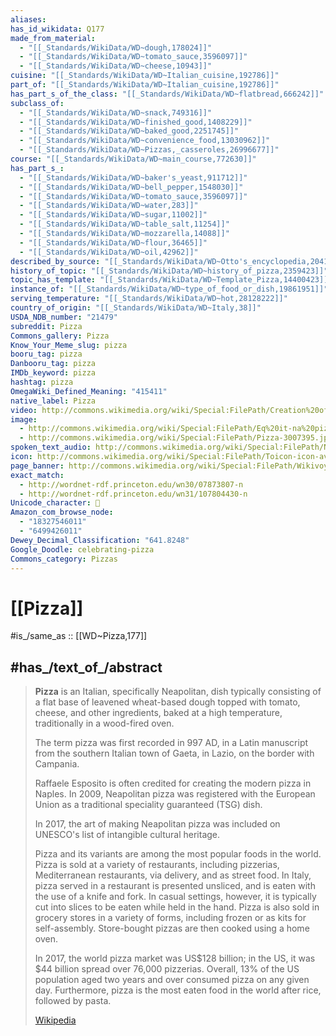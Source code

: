 ```yaml
---
aliases:
has_id_wikidata: Q177
made_from_material:
  - "[[_Standards/WikiData/WD~dough,178024]]"
  - "[[_Standards/WikiData/WD~tomato_sauce,3596097]]"
  - "[[_Standards/WikiData/WD~cheese,10943]]"
cuisine: "[[_Standards/WikiData/WD~Italian_cuisine,192786]]"
part_of: "[[_Standards/WikiData/WD~Italian_cuisine,192786]]"
has_part_s_of_the_class: "[[_Standards/WikiData/WD~flatbread,666242]]"
subclass_of:
  - "[[_Standards/WikiData/WD~snack,749316]]"
  - "[[_Standards/WikiData/WD~finished_good,1408229]]"
  - "[[_Standards/WikiData/WD~baked_good,2251745]]"
  - "[[_Standards/WikiData/WD~convenience_food,13030962]]"
  - "[[_Standards/WikiData/WD~Pizzas,_casseroles,26996677]]"
course: "[[_Standards/WikiData/WD~main_course,772630]]"
has_part_s_:
  - "[[_Standards/WikiData/WD~baker's_yeast,911712]]"
  - "[[_Standards/WikiData/WD~bell_pepper,1548030]]"
  - "[[_Standards/WikiData/WD~tomato_sauce,3596097]]"
  - "[[_Standards/WikiData/WD~water,283]]"
  - "[[_Standards/WikiData/WD~sugar,11002]]"
  - "[[_Standards/WikiData/WD~table_salt,11254]]"
  - "[[_Standards/WikiData/WD~mozzarella,14088]]"
  - "[[_Standards/WikiData/WD~flour,36465]]"
  - "[[_Standards/WikiData/WD~oil,42962]]"
described_by_source: "[[_Standards/WikiData/WD~Otto's_encyclopedia,2041543]]"
history_of_topic: "[[_Standards/WikiData/WD~history_of_pizza,2359423]]"
topic_has_template: "[[_Standards/WikiData/WD~Template_Pizza,14400423]]"
instance_of: "[[_Standards/WikiData/WD~type_of_food_or_dish,19861951]]"
serving_temperature: "[[_Standards/WikiData/WD~hot,28128222]]"
country_of_origin: "[[_Standards/WikiData/WD~Italy,38]]"
USDA_NDB_number: "21479"
subreddit: Pizza
Commons_gallery: Pizza
Know_Your_Meme_slug: pizza
booru_tag: pizza
Danbooru_tag: pizza
IMDb_keyword: pizza
hashtag: pizza
OmegaWiki_Defined_Meaning: "415411"
native_label: Pizza
video: http://commons.wikimedia.org/wiki/Special:FilePath/Creation%20of%20a%20Papa%20Murphy%E2%80%99s%20Pizza.webm
image:
  - http://commons.wikimedia.org/wiki/Special:FilePath/Eq%20it-na%20pizza-margherita%20sep2005%20sml.jpg
  - http://commons.wikimedia.org/wiki/Special:FilePath/Pizza-3007395.jpg
spoken_text_audio: http://commons.wikimedia.org/wiki/Special:FilePath/Nl-Pizza-article.ogg
icon: http://commons.wikimedia.org/wiki/Special:FilePath/Toicon-icon-avocado-slice.svg
page_banner: http://commons.wikimedia.org/wiki/Special:FilePath/Wikivoyage%20pizza%20banner.jpg
exact_match:
  - http://wordnet-rdf.princeton.edu/wn30/07873807-n
  - http://wordnet-rdf.princeton.edu/wn31/107804430-n
Unicode_character: 🍕
Amazon_com_browse_node:
  - "18327546011"
  - "6499426011"
Dewey_Decimal_Classification: "641.8248"
Google_Doodle: celebrating-pizza
Commons_category: Pizzas
---
```


# [[Pizza]] 

#is_/same_as :: [[WD~Pizza,177]] 

## #has_/text_of_/abstract 

> **Pizza** is an Italian, specifically Neapolitan, dish typically consisting of 
> a flat base of leavened wheat-based dough 
> topped with tomato, cheese, and other ingredients, 
> baked at a high temperature, traditionally in a wood-fired oven.
>
> The term pizza was first recorded in 997 AD, 
> in a Latin manuscript from the southern Italian town of Gaeta, in Lazio, 
> on the border with Campania. 
> 
> Raffaele Esposito is often credited for creating the modern pizza in Naples. 
> In 2009, Neapolitan pizza was registered with the European Union 
> as a traditional speciality guaranteed (TSG) dish. 
> 
> In 2017, the art of making Neapolitan pizza was included on UNESCO's list of intangible cultural heritage.
>
> Pizza and its variants are among the most popular foods in the world. Pizza is sold at a variety of restaurants, including pizzerias, Mediterranean restaurants, via delivery, and as street food. In Italy, pizza served in a restaurant is presented unsliced, and is eaten with the use of a knife and fork. In casual settings, however, it is typically cut into slices to be eaten while held in the hand. Pizza is also sold in grocery stores in a variety of forms, including frozen or as kits for self-assembly. Store-bought pizzas are then cooked using a home oven.
>
> In 2017, the world pizza market was US$128 billion; in the US, it was $44 billion spread over 76,000 pizzerias. Overall, 13% of the US population aged two years and over consumed pizza on any given day. Furthermore, pizza is the most eaten food in the world after rice, followed by pasta.
>
> [Wikipedia](https://en.wikipedia.org/wiki/Pizza)

